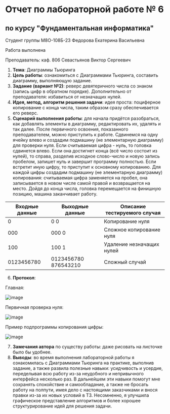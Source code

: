 # Отчет по лабораторной работе № 6
## по курсу "Фундаментальная информатика"

Студент группы М8О-108Б-23 Федорова Екатерина Васильевна

Работа выполнена 

Преподаватель: каф. 806 Севастьянов Виктор Сергеевич

1. **Тема**: Диаграммы Тьюринга
2. **Цель работы**: ознакомиться с Диаграммами Тьюринга, составить диаграмму, выполняющую задание. 
3. **Задание (вариант №2)**: реверс девятеричного числа со знаком (запись цифр в обратном порядке). Дополнительно от преподавателя: избавиться от незначащих нулей.
4. **Идея, метод, алгоритм решения задачи**: идея проста: поциферное копирование с конца числа, таким образом сразу обеспечивается его реверс.
5. **Сценарий выполнения работы**: для начала придётся разобраться, как добавлять элементы в диаграмму, редактировать их, удалять и так далее. После первичного освоения, показанного преподавателем, можно приступить к работе. Сдвинемся на одну ячейку влево и создадим подмашину (не элементарную диаграмму) для проверки нуля. Если считываемая цифра - нуль, то головка сдвинется влево. Если она достигнет конца (всё число состоит из нулей), то справа, разделив исходное слово-число и новую запись пробелом, запишет нуль и завершит программу полностью. Если встретит иную цифру, то приступит к основному копированию. Для каждой цифры создадим подмашину (не элементарную диаграмму) копирования: считываемая цифра заменяется на пробел, она записывается в новом числе самой правой и возвращается на место. Дойдя до конца числа, головка перемещается на финишную позицию, машина заканчивает работу.

| Входные данные | Выходные данные      | Описание тестируемого случая                    |
|----------------|----------------------|-------------------------------------------------|
| 0              | 0 0                  | Копирование нуля                                |
| 000            | 000 0                | Сложное копирование нуля                        |
| 100            | 100 1                | Удаление незначащих нулей                       |
| 0123456780     | 0123456780 876543210 | Сложный случай                                  |

6. **Протокол**:

Главная:

![image](https://github.com/Ekaterina108B/ForLabs/assets/144663808/dca6e48b-8914-4fc3-82ae-310ccc34435d)

Первичная проверка нуля:

![image](https://github.com/Ekaterina108B/ForLabs/assets/144663808/f412b336-a92c-4cd5-a993-de027e4f0a00)

Пример подпрограммы копирования цифры:

![image](https://github.com/Ekaterina108B/ForLabs/assets/144663808/50a0b2ac-09e9-413f-ad55-888548fb579c)

7. **Замечания автора** по существу работы: даже рисовать на листочке было бы удобнее.
8. **Выводы**: во время выполнения лабораторной работы я ознакомилась с Диаграммами Тьюринга на практике, выполнив задание, а также развила полезные навыки: усидчивость и усердие, переделывая всю работу из-за неудобного и непривычного интерфейса несколько раз. В дальнейшем эти навыки помогут мне сохранять спокойствие и самообладание, а также не бросать работу на полпути, имея дело с настоящими заказчиками и внося правки из-за их новых условий в ТЗ. Несомненно, я улучшила графическое представление алгоритмов и более хорошее структурирование идей для решения задачи.
